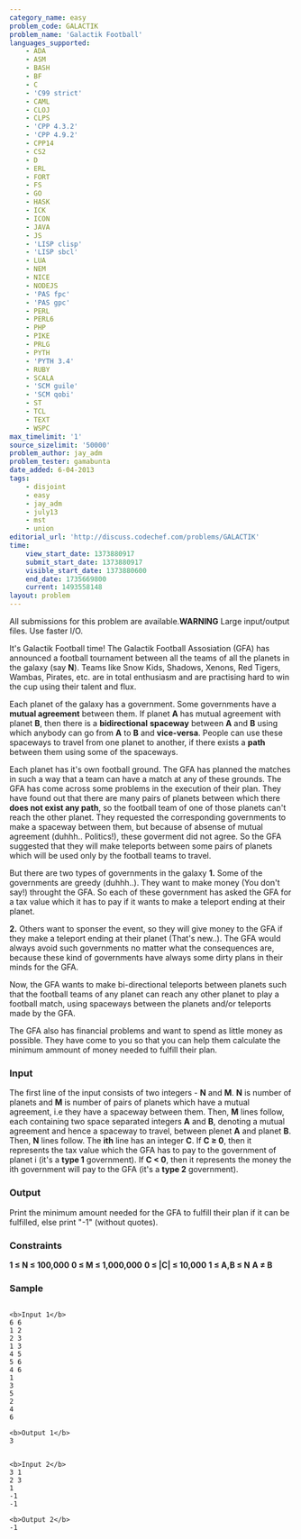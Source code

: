 ```yaml
---
category_name: easy
problem_code: GALACTIK
problem_name: 'Galactik Football'
languages_supported:
    - ADA
    - ASM
    - BASH
    - BF
    - C
    - 'C99 strict'
    - CAML
    - CLOJ
    - CLPS
    - 'CPP 4.3.2'
    - 'CPP 4.9.2'
    - CPP14
    - CS2
    - D
    - ERL
    - FORT
    - FS
    - GO
    - HASK
    - ICK
    - ICON
    - JAVA
    - JS
    - 'LISP clisp'
    - 'LISP sbcl'
    - LUA
    - NEM
    - NICE
    - NODEJS
    - 'PAS fpc'
    - 'PAS gpc'
    - PERL
    - PERL6
    - PHP
    - PIKE
    - PRLG
    - PYTH
    - 'PYTH 3.4'
    - RUBY
    - SCALA
    - 'SCM guile'
    - 'SCM qobi'
    - ST
    - TCL
    - TEXT
    - WSPC
max_timelimit: '1'
source_sizelimit: '50000'
problem_author: jay_adm
problem_tester: gamabunta
date_added: 6-04-2013
tags:
    - disjoint
    - easy
    - jay_adm
    - july13
    - mst
    - union
editorial_url: 'http://discuss.codechef.com/problems/GALACTIK'
time:
    view_start_date: 1373880917
    submit_start_date: 1373880917
    visible_start_date: 1373880600
    end_date: 1735669800
    current: 1493558148
layout: problem
---
```

All submissions for this problem are available.**WARNING** Large input/output files. Use faster I/O.

It's Galactik Football time! The Galactik Football Assosiation (GFA) has announced a football tournament between all the teams of all the planets in the galaxy (say **N**). Teams like Snow Kids, Shadows, Xenons, Red Tigers, Wambas, Pirates, etc. are in total enthusiasm and are practising hard to win the cup using their talent and flux.

Each planet of the galaxy has a government. Some governments have a **mutual agreement** between them. If planet **A** has mutual agreement with planet **B**, then there is a **bidirectional** **spaceway** between **A** and **B** using which anybody can go from **A** to **B** and **vice-versa**. People can use these spaceways to travel from one planet to another, if there exists a **path** between them using some of the spaceways.

Each planet has it's own football ground. The GFA has planned the matches in such a way that a team can have a match at any of these grounds. The GFA has come across some problems in the execution of their plan. They have found out that there are many pairs of planets between which there **does not exist any path**, so the football team of one of those planets can't reach the other planet. They requested the corresponding governments to make a spaceway between them, but because of absense of mutual agreement (duhhh.. Politics!), these goverment did not agree. So the GFA suggested that they will make teleports between some pairs of planets which will be used only by the football teams to travel.

But there are two types of governments in the galaxy
**1.** Some of the governments are greedy (duhhh..). They want to make money (You don't say!) throught the GFA. So each of these government has asked the GFA for a tax value which it has to pay if it wants to make a teleport ending at their planet.

**2.** Others want to sponser the event, so they will give money to the GFA if they make a teleport ending at their planet (That's new..). The GFA would always avoid such governments no matter what the consequences are, because these kind of governments have always some dirty plans in their minds for the GFA.

Now, the GFA wants to make bi-directional teleports between planets such that the football teams of any planet can reach any other planet to play a football match, using spaceways between the planets and/or teleports made by the GFA.

The GFA also has financial problems and want to spend as little money as possible. They have come to you so that you can help them calculate the minimum ammount of money needed to fulfill their plan.

### Input

The first line of the input consists of two integers - **N** and **M**. **N** is number of planets and **M** is number of pairs of planets which have a mutual agreement, i.e they have a spaceway between them. Then, **M** lines follow, each containing two space separated integers **A** and **B**, denoting a mutual agreement and hence a spaceway to travel, between plenet **A** and planet **B**. Then, **N** lines follow. The **ith** line has an integer **C**. If **C ≥ 0**, then it represents the tax value which the GFA has to pay to the government of planet i (it's a **type 1** government). If **C < 0**, then it represents the money the ith government will pay to the GFA (it's a **type 2** government).

### Output

Print the minimum amount needed for the GFA to fulfill their plan if it can be fulfilled, else print "-1" (without quotes).

### Constraints

**1 ≤ N ≤ 100,000**
**0 ≤ M ≤ 1,000,000**
**0 ≤ |C| ≤ 10,000**
**1 ≤ A,B ≤ N**
**A ≠ B**

### Sample

```

<b>Input 1</b>
6 6
1 2
2 3
1 3
4 5
5 6
4 6
1
3
5
2
4
6

<b>Output 1</b>
3


<b>Input 2</b>
3 1
2 3
1
-1
-1

<b>Output 2</b>
-1


```